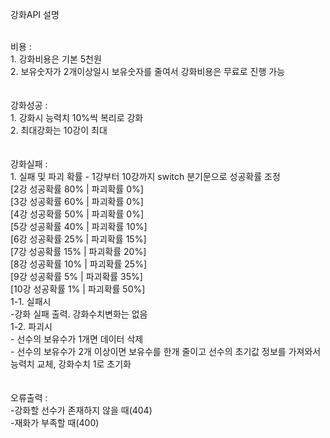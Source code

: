 강화API 설명</br></br>

비용 :</br>
     1. 강화비용은 기본 5천원</br>
     2. 보유숫자가 2개이상일시 보유숫자를 줄여서 강화비용은 무료로 진행 가능</br>
</br> 
</br>
강화성공 :</br>
     1. 강화시 능력치 10%씩 복리로 강화</br>
     2. 최대강화는 10강이 최대</br>
</br>
</br>
강화실패 :</br>
     1. 실패 및 파괴 확률
          - 1강부터 10강까지 switch 분기문으로 성공확률 조정</br>
          [2강 성공확률 80% | 파괴확률 0%]</br>
          [3강 성공확률 60% | 파괴확률 0%]</br>
          [4강 성공확률 50% | 파괴확률 0%]</br>
          [5강 성공확률 40% | 파괴확률 10%]</br>
          [6강 성공확률 25% | 파괴확률 15%]</br>
          [7강 성공확률 15% | 파괴확률 20%]</br>
          [8강 성공확률 10% | 파괴확률 25%]</br>
          [9강 성공확률 5% | 파괴확률 35%]</br>
          [10강 성공확률 1% | 파괴확률 50%]</br>
1-1. 실패시</br>
          -강화 실패 출력. 강화수치변화는 없음</br>
1-2. 파괴시</br>
          - 선수의 보유수가 1개면 데이터 삭제</br>
          - 선수의 보유수가 2개 이상이면 보유수를 한개 줄이고 선수의 초기값 정보를 가져와서 능력치 교체, 강화수치 1로 초기화</br>
</br>
</br>
오류출력 :</br>
          -강화할 선수가 존재하지 않을 때(404)</br>
          -재화가 부족할 때(400)</br>
